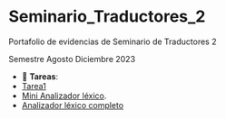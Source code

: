 # Seminario_Traductores_2
Portafolio de evidencias de Seminario de Traductores 2

Semestre Agosto Diciembre 2023

- :file_folder: __Tareas__:
- [Tarea1](Que_es_un_analizador_lexico.pdf)
- [Mini Analizador léxico](Mini_analizador_lexico.py).
- [Analizador léxico completo](analizador_lexico_completo.cpp)
